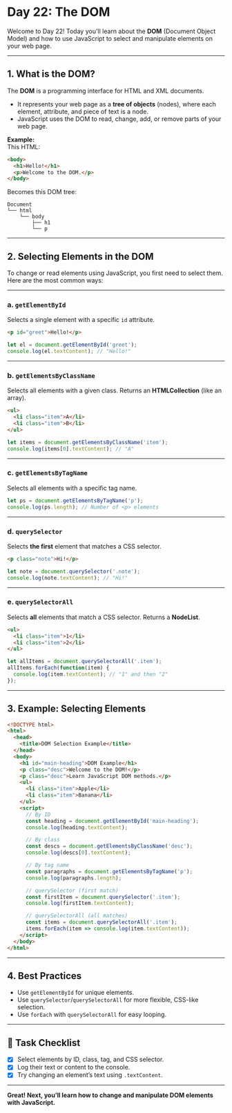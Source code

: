 # Day 22: The DOM

Welcome to Day 22! Today you'll learn about the **DOM** (Document Object Model) and how to use JavaScript to select and manipulate elements on your web page.

---

## 1. What is the DOM?

The **DOM** is a programming interface for HTML and XML documents.  
- It represents your web page as a **tree of objects** (nodes), where each element, attribute, and piece of text is a node.
- JavaScript uses the DOM to read, change, add, or remove parts of your web page.

**Example:**  
This HTML:

```html
<body>
  <h1>Hello!</h1>
  <p>Welcome to the DOM.</p>
</body>
```

Becomes this DOM tree:

```
Document
└── html
    └── body
        ├── h1
        └── p
```

---

## 2. Selecting Elements in the DOM

To change or read elements using JavaScript, you first need to select them.  
Here are the most common ways:

---

### a. `getElementById`

Selects a single element with a specific `id` attribute.

```html
<p id="greet">Hello!</p>
```

```javascript
let el = document.getElementById('greet');
console.log(el.textContent); // "Hello!"
```

---

### b. `getElementsByClassName`

Selects all elements with a given class. Returns an **HTMLCollection** (like an array).

```html
<ul>
  <li class="item">A</li>
  <li class="item">B</li>
</ul>
```

```javascript
let items = document.getElementsByClassName('item');
console.log(items[0].textContent); // "A"
```

---

### c. `getElementsByTagName`

Selects all elements with a specific tag name.

```javascript
let ps = document.getElementsByTagName('p');
console.log(ps.length); // Number of <p> elements
```

---

### d. `querySelector`

Selects **the first** element that matches a CSS selector.

```html
<p class="note">Hi!</p>
```

```javascript
let note = document.querySelector('.note');
console.log(note.textContent); // "Hi!"
```

---

### e. `querySelectorAll`

Selects **all** elements that match a CSS selector. Returns a **NodeList**.

```html
<ul>
  <li class="item">1</li>
  <li class="item">2</li>
</ul>
```

```javascript
let allItems = document.querySelectorAll('.item');
allItems.forEach(function(item) {
  console.log(item.textContent); // "1" and then "2"
});
```

---

## 3. Example: Selecting Elements

```html
<!DOCTYPE html>
<html>
  <head>
    <title>DOM Selection Example</title>
  </head>
  <body>
    <h1 id="main-heading">DOM Example</h1>
    <p class="desc">Welcome to the DOM!</p>
    <p class="desc">Learn JavaScript DOM methods.</p>
    <ul>
      <li class="item">Apple</li>
      <li class="item">Banana</li>
    </ul>
    <script>
      // By ID
      const heading = document.getElementById('main-heading');
      console.log(heading.textContent);

      // By class
      const descs = document.getElementsByClassName('desc');
      console.log(descs[0].textContent);

      // By tag name
      const paragraphs = document.getElementsByTagName('p');
      console.log(paragraphs.length);

      // querySelector (first match)
      const firstItem = document.querySelector('.item');
      console.log(firstItem.textContent);

      // querySelectorAll (all matches)
      const items = document.querySelectorAll('.item');
      items.forEach(item => console.log(item.textContent));
    </script>
  </body>
</html>
```

---

## 4. Best Practices

- Use `getElementById` for unique elements.
- Use `querySelector`/`querySelectorAll` for more flexible, CSS-like selection.
- Use `forEach` with `querySelectorAll` for easy looping.

---

## 🎯 Task Checklist

- [x] Select elements by ID, class, tag, and CSS selector.
- [x] Log their text or content to the console.
- [x] Try changing an element’s text using `.textContent`.

---

**Great! Next, you’ll learn how to change and manipulate DOM elements with JavaScript.**